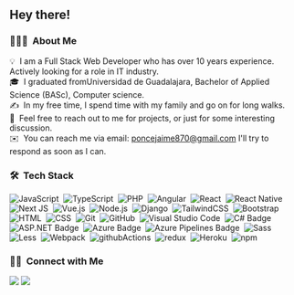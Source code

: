 <h2>Hey there!</h2>

### 👨🏻‍💻 &nbsp;About Me

💡 &nbsp;I am a Full Stack Web Developer who has over 10 years experience. Actively looking for a role in IT industry.\
🎓 &nbsp;I graduated fromUniversidad de Guadalajara, Bachelor of Applied Science (BASc), Computer science.\
✍️ &nbsp;In my free time, I spend time with my family and go on for long walks.\
💬 &nbsp;Feel free to reach out to me for projects, or just for some interesting discussion.\
✉️ &nbsp;You can reach me via email: poncejaime870@gmail.com I'll try to respond as soon as I can.

### 🛠 &nbsp;Tech Stack

![JavaScript](https://img.shields.io/badge/-JavaScript-05122A?style=flat&logo=javascript)&nbsp;
![TypeScript](https://img.shields.io/badge/typescript-%23007ACC.svg?style=flat&logo=typescript&logoColor=white)&nbsp;
![PHP](https://img.shields.io/badge/php-%23777BB4.svg?style=flat&logo=php&logoColor=white)&nbsp;
![Angular](https://img.shields.io/badge/angular-%23DD0031.svg?style=flat&logo=angular&logoColor=white)&nbsp;
![React](https://img.shields.io/badge/-React-05122A?style=flat&logo=react)&nbsp;
![React Native](https://img.shields.io/badge/react_native-%2320232a.svg?style=flat&logo=react&logoColor=%2361DAFB)&nbsp;
![Next JS](https://img.shields.io/badge/Next-black?style=flat&logo=next.js&logoColor=white)&nbsp;
![Vue.js](https://img.shields.io/badge/vuejs-%2335495e.svg?style=flat&logo=vuedotjs&logoColor=%234FC08D)&nbsp;
![Node.js](https://img.shields.io/badge/-Node.js-05122A?style=flat&logo=node.js)&nbsp;
![Django](https://img.shields.io/badge/-Django-05122A?style=flat&logo=django&logoColor=092E20)&nbsp;
	![TailwindCSS](https://img.shields.io/badge/tailwindcss-%2338B2AC.svg?style=flat&logo=tailwind-css&logoColor=white)&nbsp;
![Bootstrap](https://img.shields.io/badge/-Bootstrap-05122A?style=flat&logo=bootstrap&logoColor=563D7C)&nbsp;
![HTML](https://img.shields.io/badge/-HTML-05122A?style=flat&logo=HTML5)&nbsp;
![CSS](https://img.shields.io/badge/-CSS-05122A?style=flat&logo=CSS3&logoColor=1572B6)&nbsp;
![Git](https://img.shields.io/badge/-Git-05122A?style=flat&logo=git)&nbsp;
![GitHub](https://img.shields.io/badge/-GitHub-05122A?style=flat&logo=github)&nbsp;
![Visual Studio Code](https://img.shields.io/badge/-Visual%20Studio%20Code-05122A?style=flat&logo=visual-studio-code&logoColor=007ACC)&nbsp;
![C# Badge](https://img.shields.io/badge/-Visual%20Studio-239120?style=flat&logo=C-Sharp&logoColor=white)&nbsp;
![ASP.NET Badge](https://img.shields.io/badge/-ASP.NET-5C2D91?style=flat&logo=.net&logoColor=white)&nbsp;
![Azure Badge](https://img.shields.io/badge/-Microsoft%20Azure-0089D6?style=flat&logo=Microsoft-Azure&logoColor=white)&nbsp;
![Azure Pipelines Badge](https://img.shields.io/badge/-Azure%20Pipelines-2560E0?style=flat&logo=Azure-Pipelines&logoColor=white)&nbsp;
![Sass](http://img.shields.io/badge/-Sass-cc6699?style=flat-square&logo=sass&logoColor=white)&nbsp;
![Less](http://img.shields.io/badge/-Less-254c7d?style=flat-square&logo=less&logoColor=white)&nbsp;
![Webpack](https://img.shields.io/badge/-Webpack-8DD6F9?style=flat-square&logo=webpack&logoColor=white)&nbsp;
![githubActions](https://img.shields.io/badge/-Github_Actions-2088FF?style=flat-square&logo=github-actions&logoColor=white)&nbsp;
![redux](https://img.shields.io/badge/-Redux-764ABC?style=flat-square&logo=redux&logoColor=white)&nbsp;
![Heroku](https://img.shields.io/badge/-Heroku-430098?style=flat-square&logo=heroku&logoColor=white)&nbsp;
![npm](https://img.shields.io/badge/-NPM-CB3837?style=flat-square&logo=npm&logoColor=white)&nbsp;

### 🤝🏻 &nbsp;Connect with Me

<p>
<a href="mailto:poncejaime870@gmail.com"><img src="https://img.shields.io/badge/Gmail-D14836?style=for-the-badge&logo=gmail&logoColor=white"/></a>
<a href="https://https://www.linkedin.com/in/jaime-ponce-67ba54305//"><img src="https://img.shields.io/badge/LinkedIn-0077B5?style=for-the-badge&logo=linkedin&logoColor=white"/></a>
</p>
